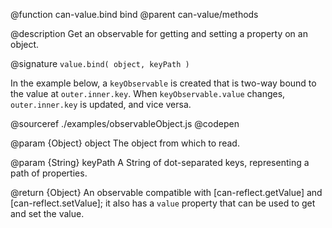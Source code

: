 @function can-value.bind bind
@parent can-value/methods

@description Get an observable for getting and setting a property on an object.

@signature `value.bind( object, keyPath )`

  In the example below, a `keyObservable` is created that is two-way bound to the
  value at `outer.inner.key`. When `keyObservable.value` changes,
  `outer.inner.key` is updated, and vice versa.

  @sourceref ./examples/observableObject.js
  @codepen

  @param {Object} object The object from which to read.

  @param {String} keyPath A String of dot-separated keys, representing a path of properties.

  @return {Object} An observable compatible with [can-reflect.getValue]
  and [can-reflect.setValue]; it also has a `value` property that can
  be used to get and set the value.
